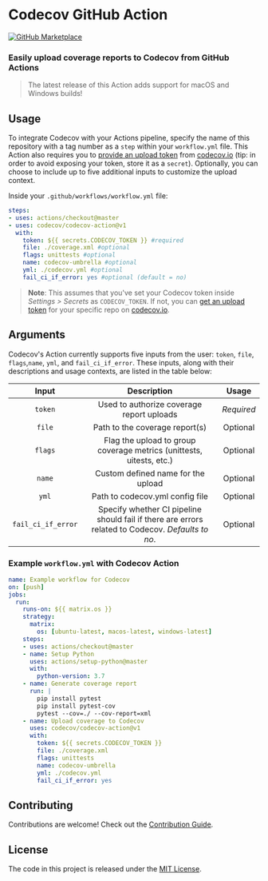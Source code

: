 # Codecov GitHub Action 

[![GitHub Marketplace](https://img.shields.io/badge/Marketplace-v1.0.4-undefined.svg?logo=github&logoColor=white&style=flat)](https://github.com/marketplace/actions/codecov)
### Easily upload coverage reports to Codecov from GitHub Actions 

>The latest release of this Action adds support for macOS and Windows builds!

## Usage

To integrate Codecov with your Actions pipeline, specify the name of this repository with a tag number as a `step` within your `workflow.yml` file. This Action also requires you to [provide an upload token](https://docs.codecov.io/docs/frequently-asked-questions#section-where-is-the-repository-upload-token-found-) from [codecov.io](https://www.codecov.io) (tip: in order to avoid exposing your token, store it as a `secret`). Optionally, you can choose to include up to five additional inputs to customize the upload context.

Inside your `.github/workflows/workflow.yml` file:

```yaml
steps:
- uses: actions/checkout@master
- uses: codecov/codecov-action@v1
  with:
    token: ${{ secrets.CODECOV_TOKEN }} #required
    file: ./coverage.xml #optional
    flags: unittests #optional
    name: codecov-umbrella #optional
    yml: ./codecov.yml #optional
    fail_ci_if_error: yes #optional (default = no)
```
>**Note**: This assumes that you've set your Codecov token inside *Settings > Secrets* as `CODECOV_TOKEN`. If not, you can [get an upload token](https://docs.codecov.io/docs/frequently-asked-questions#section-where-is-the-repository-upload-token-found-) for your specific repo on [codecov.io](https://www.codecov.io). 

## Arguments

Codecov's Action currently supports five inputs from the user: `token`, `file`, `flags`,`name`, `yml`, and `fail_ci_if_error`. These inputs, along with their descriptions and usage contexts, are listed in the table below: 

| Input  | Description | Usage |
| :---:     |     :---:   |    :---:   |
| `token`  | Used to authorize coverage report uploads  | *Required* |
| `file`  | Path to the coverage report(s) | Optional
| `flags`  | Flag the upload to group coverage metrics (unittests, uitests, etc.) | Optional
| `name`  | Custom defined name for the upload | Optional
| `yml`  | Path to codecov.yml config file | Optional
| `fail_ci_if_error`  | Specify whether CI pipeline should fail if there are errors related to Codecov. *Defaults to no*. | Optional

### Example `workflow.yml` with Codecov Action

```yaml
name: Example workflow for Codecov
on: [push]
jobs:
  run:
    runs-on: ${{ matrix.os }}
    strategy:
      matrix: 
        os: [ubuntu-latest, macos-latest, windows-latest]
    steps:
    - uses: actions/checkout@master
    - name: Setup Python  
      uses: actions/setup-python@master
      with:
        python-version: 3.7
    - name: Generate coverage report
      run: |
        pip install pytest
        pip install pytest-cov
        pytest --cov=./ --cov-report=xml
    - name: Upload coverage to Codecov  
      uses: codecov/codecov-action@v1
      with:
        token: ${{ secrets.CODECOV_TOKEN }}
        file: ./coverage.xml
        flags: unittests
        name: codecov-umbrella
        yml: ./codecov.yml 
        fail_ci_if_error: yes
```
## Contributing

Contributions are welcome! Check out the [Contribution Guide](CONTRIBUTING.md).

## License 

The code in this project is released under the [MIT License](LICENSE).

